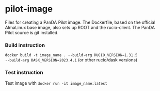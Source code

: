 # pilot-image

Files for creating a PanDA Pilot image. The Dockerfile, based on the official AlmaLinux base image,
also sets up ROOT and the rucio-client. The PanDA Pilot source is git installed.

### Build instruction

<code>docker build -t image_name . --build-arg RUCIO_VERSION=1.31.5 --build-arg DASK_VERSION=2023.4.1</code> (or other rucio/dask versions)

### Test instruction

Test image with <code>docker run -it image_name:latest</code>
